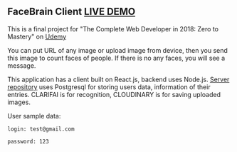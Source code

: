 ## FaceBrain Client [LIVE DEMO](https://my-facebrain.herokuapp.com/)

This is a final project for "The Complete Web Developer in 2018: Zero to Mastery" on [Udemy](https://www.udemy.com/the-complete-web-developer-in-2018/learn/v4/overview)

You can put URL of any image or upload image from device, then you send this image to count faces of people.
If there is no any faces, you will see a message.

This application has a client built on React.js, backend uses Node.js.
[Server repository](https://github.com/Tereshka/facebrain-server) uses Postgresql for storing users data, information of their entries. CLARIFAI is for recognition, CLOUDINARY is for saving uploaded images.

User sample data:

```
login: test@gmail.com

password: 123
```


